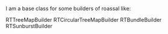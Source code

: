 I am a base class for some builders of roassal like:

RTTreeMapBuilder
RTCircularTreeMapBuilder
RTBundleBuilder
RTSunburstBuilder